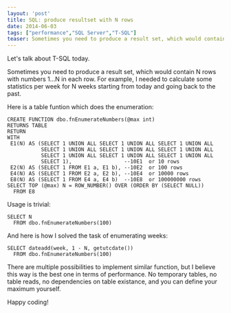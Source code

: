 ```yaml
---
layout: 'post'
title: SQL: produce resultset with N rows
date: 2014-06-03
tags: ["performance","SQL Server","T-SQL"]
teaser: Sometimes you need to produce a result set, which would contain N rows with numbers 1...N in each row. For example, I needed to calculate some statistics per week for N weeks starting from today and going back to the past.
---
```


Let's talk about T-SQL today.

Sometimes you need to produce a result set, which would contain N rows with numbers 1...N in each row. For example, I needed to calculate some statistics per week for N weeks starting from today and going back to the past.

Here is a table funtion which does the enumeration:

    CREATE FUNCTION dbo.fnEnumerateNumbers(@max int) 
    RETURNS TABLE 
    RETURN 
    WITH
     E1(N) AS (SELECT 1 UNION ALL SELECT 1 UNION ALL SELECT 1 UNION ALL
               SELECT 1 UNION ALL SELECT 1 UNION ALL SELECT 1 UNION ALL
               SELECT 1 UNION ALL SELECT 1 UNION ALL SELECT 1 UNION ALL
               SELECT 1),                 --10E1  or 10 rows
     E2(N) AS (SELECT 1 FROM E1 a, E1 b), --10E2  or 100 rows
     E4(N) AS (SELECT 1 FROM E2 a, E2 b), --10E4  or 10000 rows
     E8(N) AS (SELECT 1 FROM E4 a, E4 b)  --10E8  or 100000000 rows
    SELECT TOP (@max) N = ROW_NUMBER() OVER (ORDER BY (SELECT NULL)) 
      FROM E8

Usage is trivial:

    SELECT N
      FROM dbo.fnEnumerateNumbers(100)

And here is how I solved the task of enumerating weeks:

    SELECT dateadd(week, 1 - N, getutcdate()) 
      FROM dbo.fnEnumerateNumbers(100)

There are multiple possibilities to implement similar function, but I believe this way is the best one in terms of performance. No temporary tables, no table reads, no dependencies on table existance, and you can define your maximum yourself.

Happy coding!
